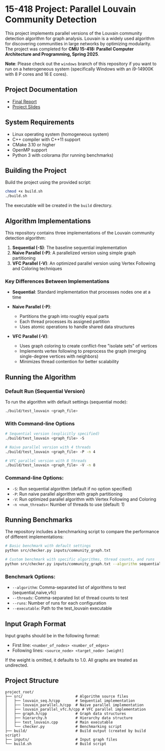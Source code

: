 # 15-418 Project: Parallel Louvain Community Detection

This project implements parallel versions of the Louvain community detection algorithm for graph analysis. Louvain is a widely used algorithm for discovering communities in large networks by optimizing modularity. The project was completed for **CMU 15-418: Parallel Computer Architecture and Programming, Spring 2025**.

**Note**: Please check out the `windows` branch of this repository if you want to run on a heterogeneous system (specifically Windows with an i9-14900K with 8 P cores and 16 E cores).

## Project Documentation

- [Final Report](https://docs.google.com/document/d/19QWaXZpLhqSkpnOf9Jyusp4uRasFcoMyxVi4orFFFdY/edit?usp=sharing)
- [Project Slides](https://docs.google.com/presentation/d/1Ww41PCkOaHIHtB0C7g8xba0_nG6tB--hyk_5nXH7OeU/edit?usp=sharing)

## System Requirements

- Linux operating system (homogeneous system)
- C++ compiler with C++11 support
- CMake 3.10 or higher
- OpenMP support
- Python 3 with colorama (for running benchmarks)

## Building the Project

Build the project using the provided script:

```bash
chmod +x build.sh
./build.sh
```

The executable will be created in the `build` directory.

## Algorithm Implementations

This repository contains three implementations of the Louvain community detection algorithm:

1. **Sequential (-S)**: The baseline sequential implementation
2. **Naive Parallel (-P)**: A parallelized version using simple graph partitioning
3. **VFC Parallel (-V)**: An optimized parallel version using Vertex Following and Coloring techniques

### Key Differences Between Implementations

- **Sequential**: Standard implementation that processes nodes one at a time
- **Naive Parallel (-P)**: 
  - Partitions the graph into roughly equal parts
  - Each thread processes its assigned partition
  - Uses atomic operations to handle shared data structures

- **VFC Parallel (-V)**:
  - Uses graph coloring to create conflict-free "isolate sets" of vertices
  - Implements vertex following to preprocess the graph (merging single-degree vertices with neighbors)
  - Minimizes thread contention for better scalability

## Running the Algorithm

### Default Run (Sequential Version)

To run the algorithm with default settings (sequential mode):

```bash
./build/test_louvain <graph_file>
```

### With Command-line Options

```bash
# Sequential version (explicitly specified)
./build/test_louvain <graph_file> -S

# Naive parallel version with 4 threads
./build/test_louvain <graph_file> -P -n 4

# VFC parallel version with 8 threads
./build/test_louvain <graph_file> -V -n 8
```

### Command-line Options:
- `-S`: Run sequential algorithm (default if no option specified)
- `-P`: Run naive parallel algorithm with graph partitioning
- `-V`: Run optimized parallel algorithm with Vertex Following and Coloring
- `-n <num_threads>`: Number of threads to use (default: 1)

## Running Benchmarks

The repository includes a benchmarking script to compare the performance of different implementations:

```bash
# Basic benchmark with default settings
python src/checker.py inputs/community_graph.txt

# Custom benchmark with specific algorithms, thread counts, and runs
python src/checker.py inputs/community_graph.txt --algorithm sequential,naive,vfc --threads 1,2,4,8 --runs 3
```

### Benchmark Options:
- `--algorithm`: Comma-separated list of algorithms to test (sequential,naive,vfc)
- `--threads`: Comma-separated list of thread counts to test
- `--runs`: Number of runs for each configuration
- `--executable`: Path to the test_louvain executable

## Input Graph Format

Input graphs should be in the following format:
- First line: `<number_of_nodes> <number_of_edges>`
- Following lines: `<source_node> <target_node> [weight]`
  
If the weight is omitted, it defaults to 1.0. All graphs are treated as undirected.

## Project Structure

```
project_root/
├── src/                        # Algorithm source files
│   ├── louvain_seq.h/cpp       # Sequential implementation
│   ├── louvain_parallel.h/cpp  # Naive parallel implementation
│   ├── louvain_parallel_vfc.h/cpp # VFC parallel implementation
│   ├── graph.h/cpp             # Graph data structures
│   ├── hierarchy.h             # Hierarchy data structure
│   ├── test_louvain.cpp        # Main executable
│   └── checker.py              # Benchmarking script
├── build/                      # Build output (created by build script)
├── inputs/                     # Input graph files
└── build.sh                    # Build script
```